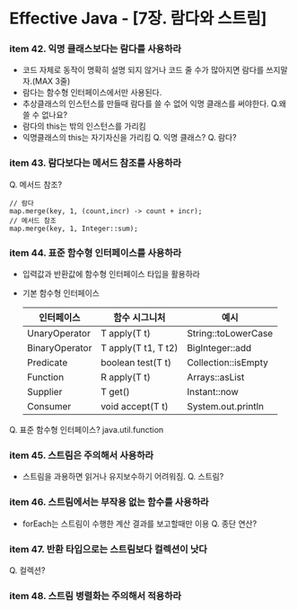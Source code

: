 # Effective Java - [7장. 람다와 스트림]

### item 42. 익명 클래스보다는 람다를 사용하라
- 코드 자체로 동작이 명확히 설명 되지 않거나 코드 줄 수가 많아지면 람다를 쓰지말자.(MAX 3줄)
- 람다는 함수형 인터페이스에서만 사용된다.
- 추상클래스의 인스턴스를 만들때 람다를 쓸 수 없어 익명 클래스를 써야한다.
  Q.왜 쓸 수 없나요?
- 람다의 this는 밖의 인스턴스를 가리킴
- 익명클래스의 this는 자기자신을 가리킴
Q. 익명 클래스?
Q. 람다?

### item 43. 람다보다는 메서드 참조를 사용하라
Q. 메서드 참조?
  ```
  // 람다
  map.merge(key, 1, (count,incr) -> count + incr);
  // 메서드 참조
  map.merge(key, 1, Integer::sum);
  ```

### item 44. 표준 함수형 인터페이스를 사용하라
- 입력값과 반환값에 함수형 인터페이스 타입을 활용하라
- 기본 함수형 인터페이스  

  |인터페이스|함수 시그니처|예시|
  |------|---|---|
  | UnaryOperator<T> | T apply(T t) | String::toLowerCase |
  | BinaryOperator<T> | T apply(T t1, T t2) | BigInteger::add |
  | Predicate<T> | boolean test(T t) | Collection::isEmpty |
  | Function<T> | R apply(T t) | Arrays::asList |
  | Supplier<T> | T get() | Instant::now |
  | Consumer<T> | void accept(T t) | System.out.println |

Q. 표준 함수형 인터페이스? java.util.function

### item 45. 스트림은 주의해서 사용하라
- 스트림을 과용하면 읽거나 유지보수하기 어려워짐.
Q. 스트림?
### item 46. 스트림에서는 부작용 없는 함수를 사용하라
- forEach는 스트림이 수행한 계산 결과를 보고할때만 이용
Q. 종단 연산? 

### item 47. 반환 타입으로는 스트림보다 컬렉션이 낫다
Q. 컬렉션?
### item 48. 스트림 병렬화는 주의해서 적용하라 


